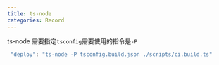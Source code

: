 ```yaml
---
title: ts-node
categories: Record
---
```


ts-node 需要指定`tsconfig`需要使用的指令是`-P`

```javascript
 "deploy": "ts-node -P tsconfig.build.json ./scripts/ci.build.ts"
```
